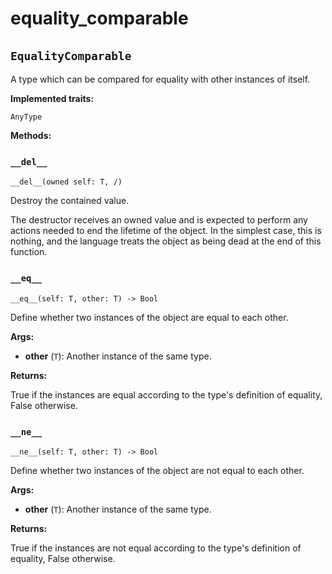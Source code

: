 # equality\_comparable

## `EqualityComparable`[​](https://docs.modular.com/mojo/stdlib/builtin/equality_comparable#equalitycomparable "Direct link to equalitycomparable")

A type which can be compared for equality with other instances of itself.

**Implemented traits:**

`AnyType`

**Methods:**

### `__del__`[​](https://docs.modular.com/mojo/stdlib/builtin/equality_comparable#__del__ "Direct link to __del__")

`__del__(owned self: T, /)`

Destroy the contained value.

The destructor receives an owned value and is expected to perform any actions needed to end the lifetime of the object. In the simplest case, this is nothing, and the language treats the object as being dead at the end of this function.

### `__eq__`[​](https://docs.modular.com/mojo/stdlib/builtin/equality_comparable#__eq__ "Direct link to __eq__")

`__eq__(self: T, other: T) -> Bool`

Define whether two instances of the object are equal to each other.

**Args:**

- ​**other** (`T`): Another instance of the same type.

**Returns:**

True if the instances are equal according to the type's definition of equality, False otherwise.

### `__ne__`[​](https://docs.modular.com/mojo/stdlib/builtin/equality_comparable#__ne__ "Direct link to __ne__")

`__ne__(self: T, other: T) -> Bool`

Define whether two instances of the object are not equal to each other.

**Args:**

- ​**other** (`T`): Another instance of the same type.

**Returns:**

True if the instances are not equal according to the type's definition of equality, False otherwise.